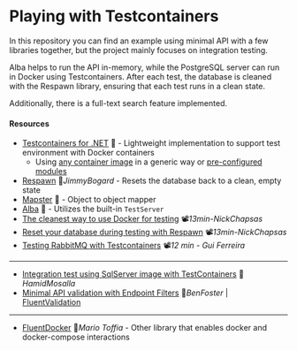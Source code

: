 # Playing with Testcontainers
In this repository you can find an example using minimal API with a few libraries together, but the project mainly focuses on integration testing.

Alba helps to run the API in-memory, while the PostgreSQL server can run in Docker using Testcontainers. After each test, the database is cleaned with the Respawn library, ensuring that each test runs in a clean state.

Additionally, there is a full-text search feature implemented.

#### Resources

- [Testcontainers for .NET](https://dotnet.testcontainers.org/) 📓 - Lightweight implementation to support test environment with Docker containers
  - Using [any container image](https://dotnet.testcontainers.org/api/create_docker_container) in a generic way or [pre-configured modules](https://dotnet.testcontainers.org/modules)
- [Respawn](https://github.com/jbogard/Respawn) 👤*JimmyBogard* - Resets the database back to a clean, empty state
- [Mapster](https://github.com/MapsterMapper/Mapster) 👤 - Object to object mapper
- [Alba](https://jasperfx.github.io/alba) 📓 - Utilizes the built-in `TestServer`
- [The cleanest way to use Docker for testing](https://youtu.be/8IRNC7qZBmk) 📽️*13min-NickChapsas*
- [Reset your database during testing with Respawn](https://youtu.be/E4TeWBFzcCw) 📽️*13min-NickChapsas*
- [Testing RabbitMQ with Testcontainers](https://youtu.be/DMs3ZuakHGA) 📽️*12 min - Gui Ferreira*
---
- [Integration test using SqlServer image with TestContainers](https://hamidmosalla.com/2022/09/10/integration-test-in-asp-net-core-6-using-sqlserver-image-and-testcontainers) 📓*HamidMosalla*
- [Minimal API validation with Endpoint Filters](https://benfoster.io/blog/minimal-api-validation-endpoint-filters) 📓*BenFoster* | [FluentValidation](https://docs.fluentvalidation.net)
---

- [FluentDocker](https://github.com/mariotoffia/FluentDocker) 👤*Mario Toffia* - Other library that enables docker and docker-compose interactions
